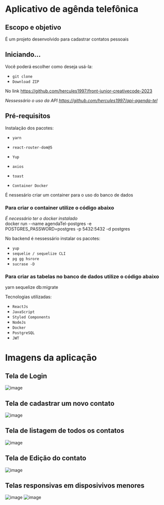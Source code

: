 
# Aplicativo de agênda telefônica 
## Escopo e objetivo


É um projeto desenvolvido para cadastrar contatos pessoais

## Iniciando...

Você poderá escolher como deseja usá-la:

- `git clone`
- `Download ZIP`
  
No link https://github.com/hercules1997/front-junior-creativecode-2023

*Nessessário o uso da API https://github.com/hercules1997/api-agenda-tel*

## Pré-requisitos

Instalação dos pacotes:
- `yarn`<br>
- `react-router-dom@5`<br>
- `Yup`<br>
- `axios`<br>
- `toast`<br>


- `Container Docker`<br>
  
É nessesário criar um container para o uso do banco de dados


### Para criar o container utilize o código abaixo
*É necessário ter o docker instalado*<br>
docker run --name agendaTel-postgres -e POSTGRES_PASSWORD=postgres -p 5432:5432 -d postgres



No backend é nessessário instalar os pacotes:

- `yup`<br>
- `sequelie / sequelize CLI`<br>
- `pg gg hsrore`<br>
- `sucrase -D`<br>

### Para criar as tabelas no banco de dados utilize o código abaixo

yarn sequelize db:migrate

Tecnologias utilizadas:

- `ReactJs`<br>
- `JavaScript`<br>
- `Styled Components`<br>
- `NodeJs`<br>
- `Docker`<br>
- `PostgreSQL`<br>
- `JWT`<br>

# Imagens da aplicação

## Tela de Login
![image](https://user-images.githubusercontent.com/109186074/235692862-c068ce17-8bf4-4cf7-9517-4ed841d0f1b4.png)

## Tela de cadastrar um novo contato
![image](https://user-images.githubusercontent.com/109186074/235693031-7773e8dc-6308-4064-b70e-1d50808f1752.png)
## Tela de listagem de todos os contatos
![image](https://user-images.githubusercontent.com/109186074/235692965-d80922d4-8c61-4ef1-a30a-a455d9725877.png)
## Tela de Edição do contato
![image](https://user-images.githubusercontent.com/109186074/235693084-07d74836-ab0a-46b4-b304-42c5709ce756.png)

## Telas responsivas em disposivivos menores
![image](https://user-images.githubusercontent.com/109186074/235693066-88dc3dd0-7595-41d6-99a0-e123e0c09467.png)
![image](https://user-images.githubusercontent.com/109186074/235692924-00fd4776-c737-4eb9-8e03-5bb9eb7693c2.png)








